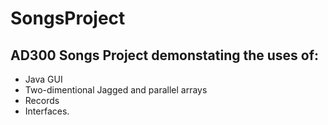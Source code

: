 # SongsProject
## AD300 Songs Project demonstating the uses of:
- Java GUI
- Two-dimentional Jagged and parallel arrays
- Records
- Interfaces.
